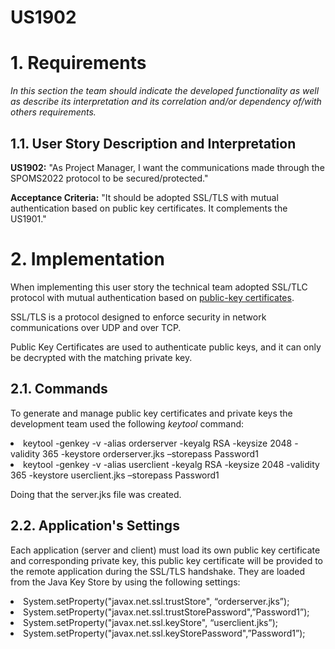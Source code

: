 US1902
=======================================

# 1. Requirements

*In this section the team should indicate the developed functionality as well as describe its interpretation and its
correlation and/or dependency of/with others requirements.*

## 1.1. User Story Description and Interpretation

**US1902:** "As Project Manager, I want the communications made through the SPOMS2022 protocol to be secured/protected."

**Acceptance Criteria:** "It should be adopted SSL/TLS with mutual authentication based on public key certificates. It complements the US1901."

# 2. Implementation

When implementing this user story the technical team adopted SSL/TLC protocol with mutual authentication based on <u>public-key certificates</u>.

SSL/TLS is a protocol designed to enforce security in network communications over UDP and over TCP.

Public Key Certificates are used to authenticate public keys, and it can only be decrypted with the matching private key.

## 2.1. Commands

To generate and manage public key certificates and private keys the development team used the following <i>keytool</i> command:
<li>keytool -genkey -v -alias orderserver -keyalg RSA -keysize 2048 -validity 365 -keystore orderserver.jks –storepass Password1</li>
<li>keytool -genkey -v -alias userclient -keyalg RSA -keysize 2048 -validity 365 -keystore userclient.jks –storepass Password1</li>

Doing that the server.jks file was created.

## 2.2. Application's Settings

Each application (server and client) must load its own public key certificate and corresponding private key, this public
key certificate will be provided to the remote application during the SSL/TLS handshake. They are loaded from the Java
Key Store by using the following settings:

<li>System.setProperty("javax.net.ssl.trustStore", “orderserver.jks”);</li>
<li>System.setProperty("javax.net.ssl.trustStorePassword",”Password1”);</li>
<li>System.setProperty("javax.net.ssl.keyStore", “userclient.jks”);</li>
<li>System.setProperty("javax.net.ssl.keyStorePassword",”Password1”);</li>
